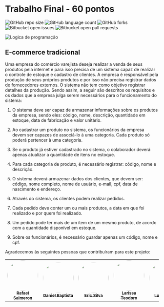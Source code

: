 # Trabalho Final - 60 pontos

![GitHub repo size](https://img.shields.io/github/repo-size/iuricode/README-template?style=for-the-badge)
![GitHub language count](https://img.shields.io/github/languages/count/iuricode/README-template?style=for-the-badge)
![GitHub forks](https://img.shields.io/github/forks/iuricode/README-template?style=for-the-badge)
![Bitbucket open issues](https://img.shields.io/bitbucket/issues/iuricode/README-template?style=for-the-badge)
![Bitbucket open pull requests](https://img.shields.io/bitbucket/pr-raw/iuricode/README-template?style=for-the-badge)

<img src= "https://th.bing.com/th/id/OIP.1oduOOdC6OFs0RGF4qf8hQHaEK?rs=1&pid=ImgDetMain](https://www.alura.com.br/artigos/assets/banco-de-dados/o-que-e-um-banco-de-dados.png)" alt="Logica de programação">

## E-commerce tradicional

Uma empresa do comércio varejista deseja realizar a venda de seus produtos pela
internet e para isso precisa de um sistema capaz de realizar o controle de estoque e
cadastro de clientes. A empresa é responsável pela produção de seus próprios
produtos e por isso não precisa registrar dados de fornecedores externos. O sistema
não tem como objetivo registrar detalhes da produção. Sendo assim, a seguir são
descritos os requisitos e os dados que a empresa julga serem necessários para o
funcionamento do sistema:

1. O sistema deve ser capaz de armazenar informações sobre os produtos da
empresa, sendo eles: código, nome, descrição, quantidade em estoque, data
de fabricação e valor unitário.

2. Ao cadastrar um produto no sistema, os funcionários da empresa devem ser
capazes de associá-lo à uma categoria. Cada produto só poderá pertencer à
uma categoria.

3. Se o produto já estiver cadastrado no sistema, o colaborador deverá apenas
atualizar a quantidade de itens no estoque.

4. Para cada categoria de produto, é necessário registrar: código, nome e
descrição.

5. O sistema deverá armazenar dados dos clientes, que devem ser: código,
nome completo, nome de usuário, e-mail, cpf, data de nascimento e
endereço.

6. Através do sistema, os clientes podem realizar pedidos.

7. Cada pedido deve conter um ou mais produtos, a data em que foi realizado e
por quem foi realizado.

8. Um pedido pode ter mais de um item de um mesmo produto, de acordo com
a quantidade disponível em estoque.

9. Sobre os funcionários, é necessário guardar apenas um código, nome e cpf.

Agradecemos às seguintes pessoas que contribuíram para este projeto:

<table> 
<tr>

<td align="center"><a href="https://github.com/rafasalmeron"><img style="border-radius: 50%" src="https://avatars.githubusercontent.com/u/94733546?v=4" width="100px" alt=""/>
 <br />
 <sub><b>Rafael Salmeron</b></sub></a> <a href="https://github.com/rafasalmeron"></a></td>

 <td align="center"><a href="https://github.com/myllez2110"><img style="border-radius: 50%" src="https://avatars.githubusercontent.com/u/88670805?v=4" width="100px" alt=""/>
 <br />
 <sub><b>Daniel Baptista</b></sub></a> <a href="https://github.com/myllez2110"></a></td>


 <td align="center"><a href="https://github.com/ericsilva0309"><img style="border-radius: 50%" src="https://avatars.githubusercontent.com/u/177892015?v=4" width="100px" alt=""/>
 <br />
 <sub><b>Eric Silva</b></sub></a> <a href="https://github.com/ericsilva0309"></a></td>
 
 <td align="center"><a href="https://github.com/lari-blip"><img style="border-radius: 50%" src="https://avatars.githubusercontent.com/u/177570877?v=4" width="100px" alt=""/>
 <br />
 <sub><b>Larissa Teodoro</b></sub></a> <a href="https://github.com/lari-blip"></a></td>
 
  <td align="center"><a href="https://github.com/elipekkkj"><img style="border-radius: 50%" src="https://avatars.githubusercontent.com/u/177887930?s=400&u=4c5781fb5417b095602e6b10ad2b87dd0d6e836e&v=4" width="100px" alt=""/>
 <br />
 <sub><b>Luis Filipe</b></sub></a> <a href="https://github.com/elipekkkj"></a></td>

</tr>

</table>
